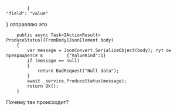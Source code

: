             {
    "field": "value"
} отправляю это
        
        public async Task<IActionResult> ProduceStatus([FromBody]JsonElement body) 
        {
            var message = JsonConvert.SerializeObject(body); тут он превращается в         {"ValueKind":1}
            if (message == null) 
            {
                return BadRequest("Null data");
            }
            await _service.ProduceStatus(message);
            return Ok();
        }
Почему так происходит?
